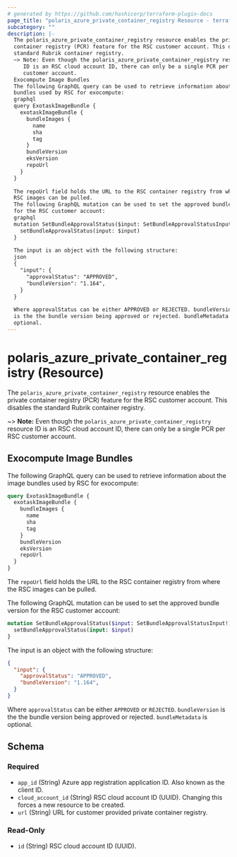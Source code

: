 ```yaml
---
# generated by https://github.com/hashicorp/terraform-plugin-docs
page_title: "polaris_azure_private_container_registry Resource - terraform-provider-polaris"
subcategory: ""
description: |-
  The polaris_azure_private_container_registry resource enables the private
  container registry (PCR) feature for the RSC customer account. This disables the
  standard Rubrik container registry.
  ~> Note: Even though the polaris_azure_private_container_registry resource
     ID is an RSC cloud account ID, there can only be a single PCR per RSC
     customer account.
  Exocompute Image Bundles
  The following GraphQL query can be used to retrieve information about the image
  bundles used by RSC for exocompute:
  graphql
  query ExotaskImageBundle {
    exotaskImageBundle {
      bundleImages {
        name
        sha
        tag
      }
      bundleVersion
      eksVersion
      repoUrl
    }
  }
  
  The repoUrl field holds the URL to the RSC container registry from where the
  RSC images can be pulled.
  The following GraphQL mutation can be used to set the approved bundle version
  for the RSC customer account:
  graphql
  mutation SetBundleApprovalStatus($input: SetBundleApprovalStatusInput!) {
    setBundleApprovalStatus(input: $input)
  }
  
  The input is an object with the following structure:
  json
  {
    "input": {
      "approvalStatus": "APPROVED",
      "bundleVersion": "1.164",
    }
  }
  
  Where approvalStatus can be either APPROVED or REJECTED. bundleVersion
  is the the bundle version being approved or rejected. bundleMetadata is
  optional.
---
```


# polaris_azure_private_container_registry (Resource)

The `polaris_azure_private_container_registry` resource enables the private
container registry (PCR) feature for the RSC customer account. This disables the
standard Rubrik container registry.

~> **Note:** Even though the `polaris_azure_private_container_registry` resource
   ID is an RSC cloud account ID, there can only be a single PCR per RSC
   customer account.

## Exocompute Image Bundles
The following GraphQL query can be used to retrieve information about the image
bundles used by RSC for exocompute:
```graphql
query ExotaskImageBundle {
  exotaskImageBundle {
    bundleImages {
      name
      sha
      tag
    }
    bundleVersion
    eksVersion
    repoUrl
  }
}
```
The `repoUrl` field holds the URL to the RSC container registry from where the
RSC images can be pulled.

The following GraphQL mutation can be used to set the approved bundle version
for the RSC customer account:
```graphql
mutation SetBundleApprovalStatus($input: SetBundleApprovalStatusInput!) {
  setBundleApprovalStatus(input: $input)
}
```
The input is an object with the following structure:
```json
{
  "input": {
    "approvalStatus": "APPROVED",
    "bundleVersion": "1.164",
  }
}
```
Where `approvalStatus` can be either `APPROVED` or `REJECTED`. `bundleVersion`
is the the bundle version being approved or rejected. `bundleMetadata` is
optional.



<!-- schema generated by tfplugindocs -->
## Schema

### Required

- `app_id` (String) Azure app registration application ID. Also known as the client ID.
- `cloud_account_id` (String) RSC cloud account ID (UUID). Changing this forces a new resource to be created.
- `url` (String) URL for customer provided private container registry.

### Read-Only

- `id` (String) RSC cloud account ID (UUID).
